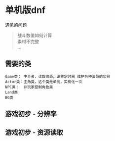 # 单机版dnf

遇见的问题<br>
> 战斗数值如何计算<br>
> 素材不完整<br>
> ...

## 需要的类<br>

    Game类： 中介者，读取资源，设置定时器 维护各种演员的实例
    Actor类：主角类，这个类是单例，实例化一次
    NPC类：  非玩家控制角色类
    Land类
    BG类

## 游戏初步 - 分辨率

## 游戏初步 - 资源读取